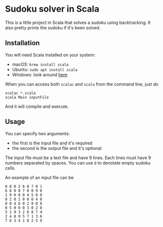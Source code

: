# Sudoku solver in Scala

This is a little project in Scala that solves a sudoku using backtracking.
It also pretty prints the sudoku if it's been solved.

## Installation

You will need Scala installed on your system:
- macOS: `brew install scala`
- Ubuntu: `sudo apt install scala`
- Windows: look around [here](https://www.scala-lang.org/download/install.html)

When you can access both `scalac` and `scala` from the command line, just do
```
scalac *.scala
scala Main inputFile
```
And it will compile and execute.

## Usage

You can specify two arguments:
- the first is the input file and it's required
- the second is the output file and it's optional

The input file must be a text file and have 9 lines. Each lines must have 9 numbers separated by spaces.
You can use `0` to denotate empty sudoku cells.

An example of an input file can be
```
0 0 0 2 6 0 7 0 1
6 8 0 0 7 0 0 9 0
1 9 0 0 0 4 5 0 0
8 2 0 1 0 0 0 4 0
0 0 4 6 0 2 9 0 0
0 5 0 0 0 3 0 2 8
5 1 9 3 2 6 8 7 4
2 4 8 9 5 7 1 3 6
7 6 3 4 1 8 2 5 9
```

